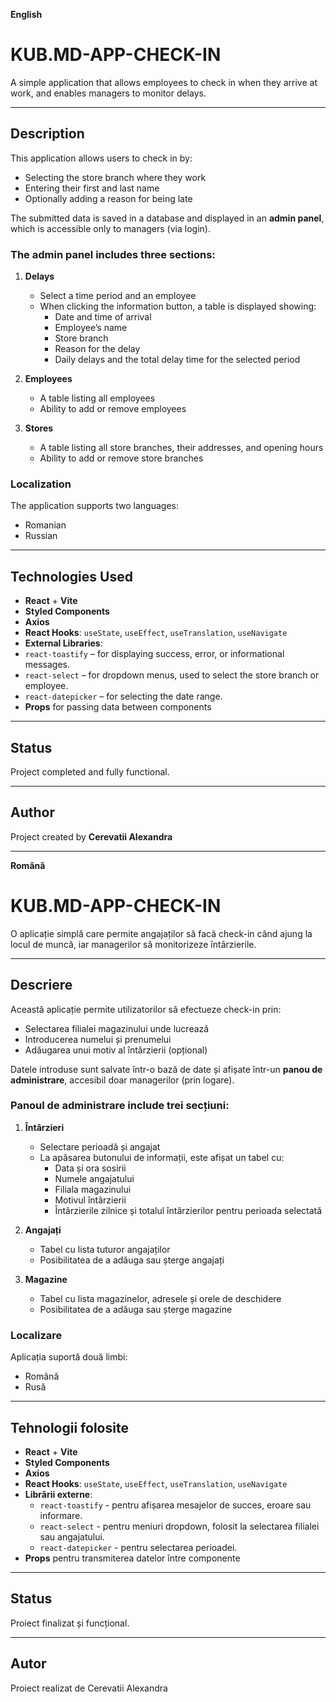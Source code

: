 **English**

# KUB.MD-APP-CHECK-IN

A simple application that allows employees to check in when they arrive at work, and enables managers to monitor delays.

---

## Description

This application allows users to check in by:

- Selecting the store branch where they work
- Entering their first and last name
- Optionally adding a reason for being late

The submitted data is saved in a database and displayed in an **admin panel**, which is accessible only to managers (via login).

### The admin panel includes three sections:

1. **Delays**

   - Select a time period and an employee
   - When clicking the information button, a table is displayed showing:
     - Date and time of arrival
     - Employee’s name
     - Store branch
     - Reason for the delay
     - Daily delays and the total delay time for the selected period

2. **Employees**

   - A table listing all employees
   - Ability to add or remove employees

3. **Stores**
   - A table listing all store branches, their addresses, and opening hours
   - Ability to add or remove store branches

### Localization

The application supports two languages:

- Romanian
- Russian

---

## Technologies Used

- **React** + **Vite**
- **Styled Components**
- **Axios**
- **React Hooks**: `useState`, `useEffect`, `useTranslation`, `useNavigate`
- **External Libraries**:
- `react-toastify` – for displaying success, error, or informational messages.
- `react-select` – for dropdown menus, used to select the store branch or employee.
- `react-datepicker` – for selecting the date range.
- **Props** for passing data between components

---

## Status

Project completed and fully functional.

---

## Author

Project created by **Cerevatii Alexandra**

---





**Română**

# KUB.MD-APP-CHECK-IN

O aplicație simplă care permite angajaților să facă check-in când ajung la locul de muncă, iar managerilor să monitorizeze întârzierile.

---

## Descriere

Această aplicație permite utilizatorilor să efectueze check-in prin:

- Selectarea filialei magazinului unde lucrează
- Introducerea numelui și prenumelui
- Adăugarea unui motiv al întârzierii (opțional)

Datele introduse sunt salvate într-o bază de date și afișate într-un **panou de administrare**, accesibil doar managerilor (prin logare).

### Panoul de administrare include trei secțiuni:

1. **Întârzieri**

   - Selectare perioadă și angajat
   - La apăsarea butonului de informații, este afișat un tabel cu:
     - Data și ora sosirii
     - Numele angajatului
     - Filiala magazinului
     - Motivul întârzierii
     - Întârzierile zilnice și totalul întârzierilor pentru perioada selectată

2. **Angajați**

   - Tabel cu lista tuturor angajaților
   - Posibilitatea de a adăuga sau șterge angajați

3. **Magazine**
   - Tabel cu lista magazinelor, adresele și orele de deschidere
   - Posibilitatea de a adăuga sau șterge magazine

### Localizare

Aplicația suportă două limbi:

- Română
- Rusă

---

## Tehnologii folosite

- **React** + **Vite**
- **Styled Components**
- **Axios**
- **React Hooks**: `useState`, `useEffect`, `useTranslation`, `useNavigate`
- **Librării externe**:
  - `react-toastify` - pentru afișarea mesajelor de succes, eroare sau informare.
  - `react-select` - pentru meniuri dropdown, folosit la selectarea filialei sau angajatului.
  - `react-datepicker` - pentru selectarea perioadei.
- **Props** pentru transmiterea datelor între componente

---

## Status

Proiect finalizat și funcțional.

---

## Autor

Proiect realizat de Cerevatii Alexandra

